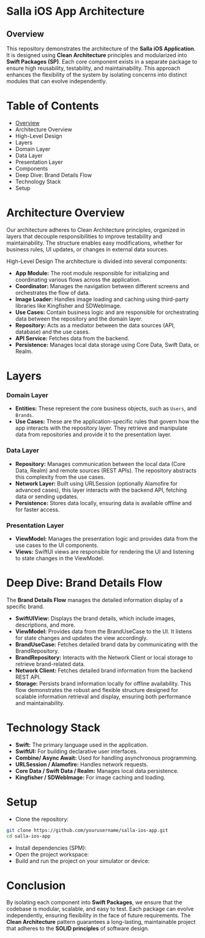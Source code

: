 # Salla iOS App Architecture

##  Overview

This repository demonstrates the architecture of the **Salla iOS Application**. It is designed using **Clean Architecture** principles and modularized into **Swift Packages (SP)**. Each core component exists in a separate package to ensure high reusability, testability, and maintainability. This approach enhances the flexibility of the system by isolating concerns into distinct modules that can evolve independently.

# Table of Contents

- [Overview](#overview)
- Architecture Overview
- High-Level Design
- Layers
- Domain Layer
- Data Layer
- Presentation Layer
- Components
- Deep Dive: Brand Details Flow
- Technology Stack
- Setup

# Architecture Overview

Our architecture adheres to Clean Architecture principles, organized in layers that decouple responsibilities to improve testability and maintainability. The structure enables easy modifications, whether for business rules, UI updates, or changes in external data sources.

High-Level Design
The architecture is divided into several components:

- **App Module:** The root module responsible for initializing and coordinating various flows across the application.
- **Coordinator:** Manages the navigation between different screens and orchestrates the flow of data.
- **Image Loader:** Handles image loading and caching using third-party libraries like Kingfisher and SDWebImage.
- **Use Cases:** Contain business logic and are responsible for orchestrating data between the repository and the domain layer.
- **Repository:** Acts as a mediator between the data sources (API, database) and the use cases.
- **API Service:** Fetches data from the backend.
- **Persistence:** Manages local data storage using Core Data, Swift Data, or Realm.

# Layers

### Domain Layer
- **Entities:** These represent the core business objects, such as `Users`, and `Brands`.
- **Use Cases:** These are the application-specific rules that govern how the app interacts with the repository layer. They retrieve and manipulate data from repositories and provide it to the presentation layer.
### Data Layer
- **Repository:** Manages communication between the local data (Core Data, Realm) and remote sources (REST APIs). The repository abstracts this complexity from the use cases.
- **Network Layer:** Built using URLSession (optionally Alamofire for advanced cases), this layer interacts with the backend API, fetching data or sending updates.
- **Persistence:** Stores data locally, ensuring data is available offline and for faster access.
### Presentation Layer
- **ViewModel:** Manages the presentation logic and provides data from the use cases to the UI components.
- **Views:** SwiftUI views are responsible for rendering the UI and listening to state changes in the ViewModel.

# Deep Dive: Brand Details Flow

The **Brand Details Flow** manages the detailed information display of a specific brand.

- **SwiftUIView:** Displays the brand details, which include images, descriptions, and more.
- **ViewModel:** Provides data from the BrandUseCase to the UI. It listens for state changes and updates the view accordingly.
- **BrandUseCase:** Fetches detailed brand data by communicating with the BrandRepository.
- **BrandRepository:** Interacts with the Network Client or local storage to retrieve brand-related data.
- **Network Client:** Fetches detailed brand information from the backend REST API.
- **Storage:** Persists brand information locally for offline availability.
This flow demonstrates the robust and flexible structure designed for scalable information retrieval and display, ensuring both performance and maintainability.

# Technology Stack

- **Swift:** The primary language used in the application.
- **SwiftUI:** For building declarative user interfaces.
- **Combine/ Async Await:** Used for handling asynchronous programming.
- **URLSession / Alamofire:** Handles network requests.
- **Core Data / Swift Data / Realm:** Manages local data persistence.
- **Kingfisher / SDWebImage:** For image caching and loading.

# Setup

- Clone the repository:
```bash
git clone https://github.com/yourusername/salla-ios-app.git
cd salla-ios-app
```
- Install dependencies (SPM):
- Open the project workspace:
- Build and run the project on your simulator or device:

# Conclusion

By isolating each component into **Swift Packages**, we ensure that the codebase is modular, scalable, and easy to test. Each package can evolve independently, ensuring flexibility in the face of future requirements. The **Clean Architecture** pattern guarantees a long-lasting, maintainable project that adheres to the **SOLID principles** of software design.




